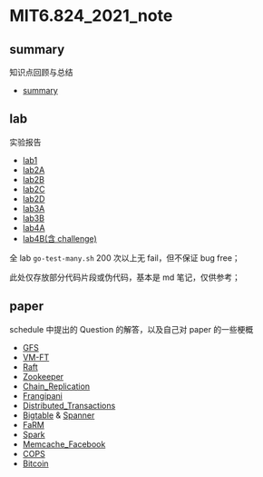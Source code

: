 # MIT6.824_2021_note

## summary

知识点回顾与总结

- [summary](https://github.com/SwordHarry/mit_6.824_2021_note/blob/main/summary/summary.md)

## lab

实验报告

- [lab1](https://github.com/SwordHarry/mit_6.824_2021_note/blob/main/lab/lab1_mapreduce.md)
- [lab2A](https://github.com/SwordHarry/mit_6.824_2021_note/blob/main/lab/lab2A_leader_election.md)
- [lab2B](https://github.com/SwordHarry/mit_6.824_2021_note/blob/main/lab/lab2B_log_replication.md)
- [lab2C](https://github.com/SwordHarry/mit_6.824_2021_note/blob/main/lab/lab2C_persistence.md)
- [lab2D](https://github.com/SwordHarry/mit_6.824_2021_note/blob/main/lab/lab2D_log_compaction.md)
- [lab3A](https://github.com/SwordHarry/mit_6.824_2021_note/blob/main/lab/lab3A_kvraft.md)
- [lab3B](https://github.com/SwordHarry/mit_6.824_2021_note/blob/main/lab/lab3B_kvraft_with_snapshots.md)
- [lab4A](https://github.com/SwordHarry/mit_6.824_2021_note/blob/main/lab/lab4A_The_Shard_controller.md)
- [lab4B(含 challenge)](https://github.com/SwordHarry/mit_6.824_2021_note/blob/main/lab/lab4B_Sharded_KeyValue_Server.md)

全 lab `go-test-many.sh` 200 次以上无 fail，但不保证 bug free；

此处仅存放部分代码片段或伪代码，基本是 md 笔记，仅供参考；

## paper

schedule 中提出的 Question 的解答，以及自己对 paper 的一些梗概

- [GFS](https://github.com/SwordHarry/mit_6.824_2021_note/blob/main/question/GFS.md)
- [VM-FT](https://github.com/SwordHarry/mit_6.824_2021_note/blob/main/question/VM-FT.md)
- [Raft](https://github.com/SwordHarry/mit_6.824_2021_note/blob/main/question/Raft.md)
- [Zookeeper](https://github.com/SwordHarry/mit_6.824_2021_note/blob/main/question/Zookeeper.md)
- [Chain_Replication](https://github.com/SwordHarry/mit_6.824_2021_note/blob/main/question/Chain_Replication.md)
- [Frangipani](https://github.com/SwordHarry/mit_6.824_2021_note/blob/main/question/Frangipani.md)
- [Distributed_Transactions](https://github.com/SwordHarry/mit_6.824_2021_note/blob/main/question/Distributed_Transactions.md)
- [Bigtable](https://github.com/SwordHarry/mit_6.824_2021_note/blob/main/question/Bigtable.md) & [Spanner](https://github.com/SwordHarry/mit_6.824_2021_note/blob/main/question/Spanner.md)
- [FaRM](https://github.com/SwordHarry/mit_6.824_2021_note/blob/main/question/FaRM.md)
- [Spark](https://github.com/SwordHarry/mit_6.824_2021_note/blob/main/question/Spark.md)
- [Memcache_Facebook](https://github.com/SwordHarry/mit_6.824_2021_note/blob/main/question/Memcache_Facebook.md)
- [COPS](https://github.com/SwordHarry/mit_6.824_2021_note/blob/main/question/COPS.md)
- [Bitcoin](https://github.com/SwordHarry/mit_6.824_2021_note/blob/main/question/Bitcoin.md)
